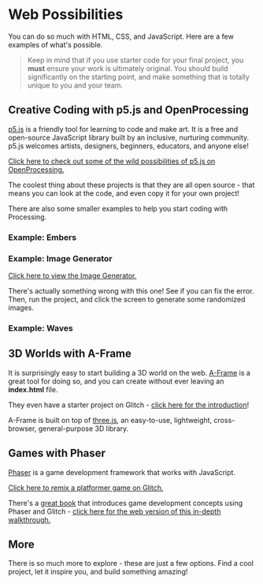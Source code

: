 # Web Possibilities
You can do so much with HTML, CSS, and JavaScript. Here are a few examples of what's possible.

>Keep in mind that if you use starter code for your final project, you **must** ensure your work is ultimately original. You should build significantly on the starting point, and make something that is totally unique to you and your team.

## Creative Coding with p5.js and OpenProcessing
[p5.js](https://p5.js) is a friendly tool for learning to code and make art. It is a free and open-source JavaScript library built by an inclusive, nurturing community. p5.js welcomes artists, designers, beginners, educators, and anyone else!

[Click here to check out some of the wild possibilities of p5.js on OpenProcessing.](https://openprocessing.org/discover/#/trending)

The coolest thing about these projects is that they are all open source - that means you can look at the code, and even copy it for your own project!

There are also some smaller examples to help you start coding with Processing.

### Example: Embers

### Example: Image Generator
[Click here to view the Image Generator.](https://editor.p5js.org/jsmaxwelldev/sketches/fCWaCRQf-)

There's actually something wrong with this one! See if you can fix the error. Then, run the project, and click the screen to generate some randomized images.

### Example: Waves


## 3D Worlds with A-Frame
It is surprisingly easy to start building a 3D world on the web. [A-Frame](https://aframe.io/) is a great tool for doing so, and you can create without ever leaving an **index.html** file.

They even have a starter project on Glitch - [click here for the introduction](https://aframe.io/docs/1.6.0/introduction/)!

A-Frame is built on top of [three.js](https://threejs.org/), an easy-to-use, lightweight, cross-browser, general-purpose 3D library.

## Games with Phaser
[Phaser](https://phaser.io/) is a game development framework that works with JavaScript.

[Click here to remix a platformer game on Glitch.](https://glitch.com/edit/#!/remix/platformer-hacker/)

There's a [great book](https://glitch-game-makers-manual.glitch.me/) that introduces game development concepts using Phaser and Glitch - [click here for the web version of this in-depth walkthrough.](https://glitch-game-club.github.io/3m/)

## More
There is so much more to explore - these are just a few options. Find a cool project, let it inspire you, and build something amazing!
